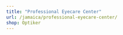 ```yaml
---
title: "Professional Eyecare Center"
url: /jamaica/professional-eyecare-center/
shop: Optiker
---
```

